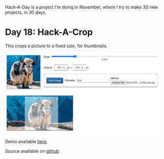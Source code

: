 Hack-A-Day is a project I'm doing in November, where I try to make 30 new projects, in 30 days.

# Day 18: Hack-A-Crop

This crops a picture to a fixed size, for thumbnails.

![Screenshot](screenshot.png)

Demo available [here](https://tilde.za3k.com/hackaday/crop).

Source available on [github](https://github.com/za3k/day18_crop).
